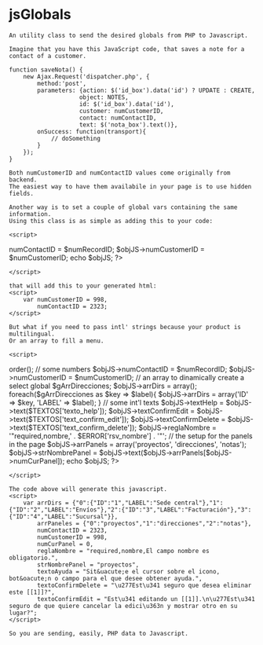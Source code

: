 jsGlobals
=========

	
	An utility class to send the desired globals from PHP to Javascript.
	
	Imagine that you have this JavaScript code, that saves a note for a contact of a customer.
	
	function saveNota() {
		new Ajax.Request('dispatcher.php', {
			method:'post',
			parameters: {action: $('id_box').data('id') ? UPDATE : CREATE,
						object: NOTES,
						id: $('id_box').data('id'),
						customer: numCustomerID,
						contact: numContactID,
						text: $('nota_box').text()},
			onSuccess: function(transport){
				// doSomething
			}
		});
	}
	
	Both numCustomerID and numContactID values come originally from backend. 
	The easiest way to have them availabile in your page is to use hidden fields.
	
	Another way is to set a couple of global vars containing the same information.
	Using this class is as simple as adding this to your code:
	
	<script>
<?php
	$objJS = new jsGlobalsClass();

	$objJS->numContactID = $numRecordID;
	$objJS->numCustomerID = $numCustomerID;

	echo $objJS;
?>
	</script>
	
	that will add this to your generated html:
	<script>
		var numCustomerID = 998,
    		numContactID = 2323;
	</script>
		
	But what if you need to pass intl' strings because your product is multilingual.
	Or an array to fill a menu.

	<script>
<?php
	$objJS = new jsGlobalsClass();

	$objJS->order();

	// some numbers
	$objJS->numContactID = $numRecordID;
	$objJS->numCustomerID = $numCustomerID;

	// an array to dinamically create a select
	global $gArrDirecciones;
	$objJS->arrDirs = array();
	foreach($gArrDirecciones as $key => $label){
		$objJS->arrDirs = array('ID' => $key, 'LABEL' => $label);
	}
	
	// some int'l texts
	$objJS->textHelp = $objJS->text($TEXTOS['texto_help']);
	$objJS->textConfirmEdit = $objJS->text($TEXTOS['text_confirm_edit']);
	$objJS->textConfirmDelete = $objJS->text($TEXTOS['text_confirm_delete']);
	$objJS->reglaNombre = '"required,nombre,' . $ERROR['rsv_nombre'] . '"';

	// the setup for the panels in the page 
	$objJS->arrPanels = array('proyectos', 'direcciones', 'notas');
	$objJS->strNombrePanel = $objJS->text($objJS->arrPanels[$objJS->numCurPanel]);


	echo $objJS;
?>
	</script>
	
	The code above will generate this javascript.
	<script>
		var arrDirs = {"0":{"ID":"1","LABEL":"Sede central"},"1":{"ID":"2","LABEL":"Envíos"},"2":{"ID":"3","LABEL":"Facturación"},"3":{"ID":"4","LABEL":"Sucursal"}},
    		arrPaneles = {"0":"proyectos","1":"direcciones","2":"notas"},
		    numContactID = 2323,
    		numCustomerID = 998,
    		numCurPanel = 0,
		    reglaNombre = "required,nombre,El campo nombre es obligatorio.",
    		strNombrePanel = "proyectos",
    		textoAyuda = "Sit&uacute;e el cursor sobre el icono, bot&oacute;n o campo para el que desee obtener ayuda.",
    		textoConfirmDelete = "\u277Est\u341 seguro que desea eliminar este [[1]]?",
    		textoConfirmEdit = "Est\u341 editando un [[1]].\n\u277Est\u341 seguro de que quiere cancelar la edici\u363n y mostrar otro en su lugar?";
	</script>

	So you are sending, easily, PHP data to Javascript.
